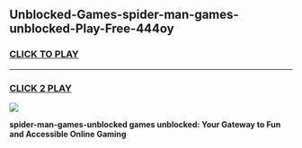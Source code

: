 
## Unblocked-Games-spider-man-games-unblocked-Play-Free-444oy
<h3>
<a href="https://premium76.site?title=spider-man-games-unblocked&ref=22A">CLICK TO PLAY</a></h3>
<hr>

<h3>
<a href="https://premium76.site?title=spider-man-games-unblocked&ref=22A">CLICK 2 PLAY</a>
  
</h3>

<a href="https://premium76.site?title=spider-man-games-unblocked&ref=22A"><img src="https://clearcache.store/games.png"></a>


**spider-man-games-unblocked games unblocked: Your Gateway to Fun and Accessible Online Gaming**
